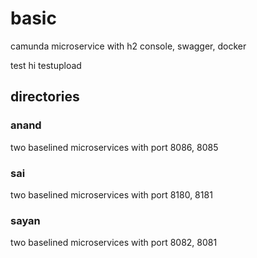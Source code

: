 # basic
camunda microservice with h2 console, swagger, docker

test
hi
testupload


## directories

### anand
two baselined microservices with port 8086, 8085  

### sai
two baselined microservices with port 8180, 8181  

### sayan
two baselined microservices with port 8082, 8081  

